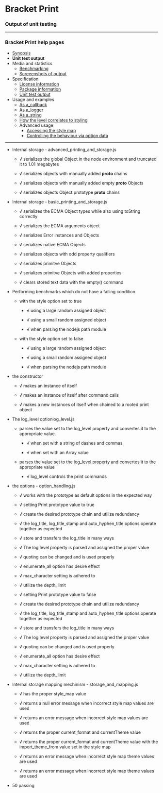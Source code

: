 # Bracket Print
### Output of unit testing
 
----
### Bracket Print help pages
* [Synopsis](https://github.com/restarian/bracket_print/blob/master/docs/synopsis.md)
* **Unit test output**
* Media and statistics
  * [Benchmarking](https://github.com/restarian/bracket_print/blob/master/docs/media_and_statistics/benchmarking.md)
  * [Screeenshots of output](https://github.com/restarian/bracket_print/blob/master/docs/media_and_statistics/screeenshots_of_output.md)
* Specification
  * [License information](https://github.com/restarian/bracket_print/blob/master/docs/specification/license_information.md)
  * [Package information](https://github.com/restarian/bracket_print/blob/master/docs/specification/package_information.md)
  * [Unit test output](https://github.com/restarian/bracket_print/blob/master/docs/specification/unit_test_output.md)
* Usage and examples
  * [As a_callback](https://github.com/restarian/bracket_print/blob/master/docs/usage_and_examples/as_a_callback.md)
  * [As a_logger](https://github.com/restarian/bracket_print/blob/master/docs/usage_and_examples/as_a_logger.md)
  * [As a_string](https://github.com/restarian/bracket_print/blob/master/docs/usage_and_examples/as_a_string.md)
  * [How the level correlates to styling](https://github.com/restarian/bracket_print/blob/master/docs/usage_and_examples/how_the_level_correlates_to_styling.md)
  * Advanced usage
    * [Accessing the style map](https://github.com/restarian/bracket_print/blob/master/docs/usage_and_examples/advanced_usage/accessing_the_style_map.md)
    * [Controlling the behaviour via option data](https://github.com/restarian/bracket_print/blob/master/docs/usage_and_examples/advanced_usage/controlling_the_behaviour_via_option_data.md)
----

  * Internal storage - advanced_printing_and_storage.js

    * √ serializes the global Object in the node environment and truncated it to 1.01 megabytes

    * √ serializes objects with manually added __proto__ chains

    * √ serializes objects with manually added empty __proto__ Objects

    * √ serializes objects Object.prototype __proto__ chains

  * Internal storage - basic_printing_and_storage.js

    * √ serializes the ECMA Object types while also using toString correctly

    * √ serializes the ECMA arguments object

    * √ serializes Error instances and Objects

    * √ serializes native ECMA Objects

    * √ serializes objects with odd property qualifiers

    * √ serializes primitve Objects

    * √ serializes primitve Objects with added properties

    * √ clears stored text data with the empty() command

  * Performing benchmarks which do not have a failing condition

    * with the style option set to true

      * √ using a large random assigned object

      * √ using a small random assigned object

      * √ when parsing the nodejs path module

    * with the style option set to false

      * √ using a large random assigned object

      * √ using a small random assigned object

      * √ when parsing the nodejs path module

  * the constructor

    * √ makes an instance of itself

    * √ makes an instance of itself after command calls

    * √ makes a new instances of itself when chained to a rooted print object

  * The log_level optionlog_level.js

    * parses the value set to the log_level property and convertes it to the appropriate value.

      * √ when set with a string of dashes and commas

      * √ when set with an Array value

    * parses the value set to the log_level property and convertes it to the appropriate value

      * √ log_level controls the print commands

  * the options - option_handling.js

    * √ works with the prototype as default options in the expected way

    * √ setting Print prototype value to true

    * √ create the desired prototype chain and utilize redundancy

    * √ the log_title, log_title_stamp and auto_hyphen_title options operate together as expected

    * √ store and transfers the log_title in many ways

    * √ The log level property is parsed and assigned the proper value

    * √ quoting can be changed and is used properly

    * √ enumerate_all option has desire effect

    * √ max_character setting is adhered to

    * √ utilize the depth_limit

    * √ setting Print prototype value to false

    * √ create the desired prototype chain and utilize redundancy

    * √ the log_title, log_title_stamp and auto_hyphen_title options operate together as expected

    * √ store and transfers the log_title in many ways

    * √ The log level property is parsed and assigned the proper value

    * √ quoting can be changed and is used properly

    * √ enumerate_all option has desire effect

    * √ max_character setting is adhered to

    * √ utilize the depth_limit

  * Internal storage mapping mechinism - storage_and_mapping.js

    * √ has the proper style_map value

    * √ returns a null error message when incorrect style map values are used

    * √ returns an error message when incorrect style map values are used

    * √ returns the proper current_format and currentTheme value

    * √ returns the proper current_format and currentTheme value with the import_theme_from value set in the style map

    * √ returns an error message when incorrect style map theme values are used

    * √ returns an error message when incorrect style map theme values are used


  * 50 passing

